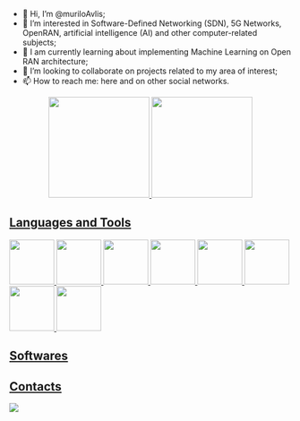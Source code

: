 - 👋 Hi, I’m @muriloAvlis;
- 👀 I’m interested in Software-Defined Networking (SDN), 5G Networks, OpenRAN, artificial intelligence (AI) and other computer-related subjects;
- 🌱 I am currently learning about implementing Machine Learning on Open RAN architecture;
- 💞️ I’m looking to collaborate on projects related to my area of interest;
- 📫 How to reach me: here and on other social networks.

<!---
muriloAvlis/muriloAvlis is a ✨ special ✨ repository because its `README.md` (this file) appears on your GitHub profile.
You can click the Preview link to take a look at your changes.
--->

<center>
<a href="https://github.com/muriloAvlis">
<img height="180em" src="https://github-readme-stats.vercel.app/api?username=muriloAvlis&show_icons=true&theme=dracula&include_all_commits=true&count_private=true"/>
<img height="180em" src="https://github-readme-stats.vercel.app/api/top-langs/?username=muriloAvlis&layout=compact&langs_count=7&theme=dracula"/>
</center>

## Languages and Tools 

<div>
          <img src="https://cdn.jsdelivr.net/gh/devicons/devicon/icons/linux/linux-original.svg" width="80px"/>
          <img src="https://cdn.jsdelivr.net/gh/devicons/devicon/icons/kubernetes/kubernetes-plain-wordmark.svg" width="80px"/>                     
          <img src="https://cdn.jsdelivr.net/gh/devicons/devicon/icons/git/git-original.svg" width="80px"/> 
          <img src="https://cdn.jsdelivr.net/gh/devicons/devicon/icons/docker/docker-original-wordmark.svg" width="80px" />
          <img src="https://cdn.jsdelivr.net/gh/devicons/devicon/icons/python/python-original-wordmark.svg" width="80px"/>
          <img src="https://cdn.jsdelivr.net/gh/devicons/devicon/icons/php/php-original.svg" width="80px"/>
          <img src="https://cdn.jsdelivr.net/gh/devicons/devicon/icons/mysql/mysql-original-wordmark.svg" width="80px"/>
          <img src="https://cdn.jsdelivr.net/gh/devicons/devicon/icons/atom/atom-original.svg" width="80px"/>         
</div> 

## Softwares
          
         
                    
## Contacts

<div>
<a href="https://www.linkedin.com/in/murilo-silva-713285224/" target="_blank"><img src="https://img.shields.io/badge/-LinkedIn-%230077B5?style=for-the-badge&logo=linkedin&logoColor=white" target="_blank"></a>   
</div>
